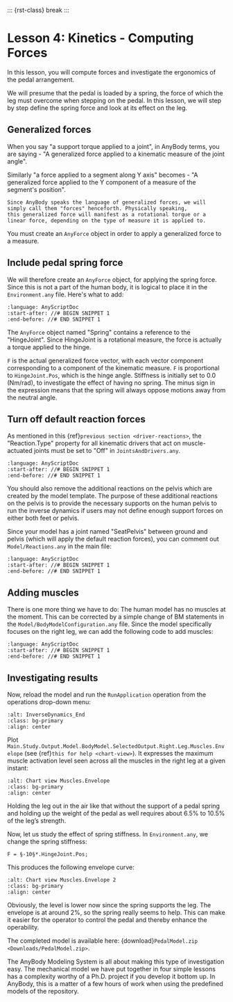 ::: {rst-class} break
:::

# Lesson 4: Kinetics - Computing Forces

In this lesson, you will compute forces and investigate the ergonomics of the pedal arrangement.

We will presume that the pedal is loaded by a spring, the force of which the leg
must overcome when stepping on the pedal. In this lesson, we will step
by step define the spring force and look at its effect on the leg.

## Generalized forces

When you say "a support torque applied to a joint", in AnyBody terms, you are saying -
"A generalized force applied to a kinematic measure of the joint angle".

Similarly "a force applied to a segment along Y axis" becomes - "A generalized force
applied to the Y component of a measure of the segment's position".

```{note} 
Since AnyBody speaks the language of generalized forces, we will simply call them "forces" henceforth. Physically speaking,
this generalized force will manifest as a rotational torque or a linear force, depending on the type of measure it is applied to.
```

You must create an `AnyForce` object in order to apply a generalized force to a measure.

## Include pedal spring force

We will therefore create an `AnyForce` object, for applying the spring force.
Since this is not a part of the human body, it is logical to place it in the `Environment.any` file. Here's what
to add:

```{literalinclude} Snippets/lesson4/MyPedal-1/Model/Environment.any
:language: AnyScriptDoc
:start-after: //# BEGIN SNIPPET 1
:end-before: //# END SNIPPET 1
```

The `AnyForce` object named "Spring" contains a reference to the "HingeJoint". Since HingeJoint
is a rotational measure, the force is actually a torque applied to the hinge.

`F` is the actual generalized force vector, with each vector component corresponding to a
component of the kinematic measure. `F` is proportional to `HingeJoint.Pos`,
which is the hinge angle. Stiffness is initially set to 0.0 (Nm/rad), to investigate the effect of having
no spring. The minus sign in the expression means that the spring will always oppose motions away from the neutral angle.

## Turn off default reaction forces

As mentioned in this {ref}`previous section <driver-reactions>`,
the "Reaction.Type" property for all kinematic drivers that act on muscle-actuated joints must be set to "Off" in `JointsAndDrivers.any`.

```{literalinclude} Snippets/lesson4/MyPedal-1/Model/JointsAndDrivers.any
:language: AnyScriptDoc
:start-after: //# BEGIN SNIPPET 1
:end-before: //# END SNIPPET 1
```

You should also remove the additional reactions on the pelvis which are
created by the model template. The purpose of these additional reactions
on the pelvis is to provide the necessary supports on the human pelvis
to run the inverse dynamics if users may not define enough support
forces on either both feet or pelvis.

Since your model has a joint named "SeatPelvis" between ground and pelvis (which will apply the default reaction forces),
you can comment out `Model/Reactions.any` in the main file:

```{literalinclude} Snippets/lesson4/MyPedal-1/MyPedal.main.any
:language: AnyScriptDoc
:start-after: //# BEGIN SNIPPET 1
:end-before: //# END SNIPPET 1
```

## Adding muscles

There is one more thing we have to do: The human model has no muscles at
the moment. This can be corrected by a simple change of BM statements in
the `Model/BodyModelConfiguration.any` file. Since the model specifically focuses on the right leg, we can add the following code to add muscles:

```{literalinclude} Snippets/lesson4/MyPedal-1/Model/BodyModelConfiguration.any
:language: AnyScriptDoc
:start-after: //# BEGIN SNIPPET 1
:end-before: //# END SNIPPET 1
```

## Investigating results

Now, reload the model and run the `RunApplication` operation from the operations drop-down menu:

```{image} _static/lesson4/image2.png
:alt: InverseDynamics_End
:class: bg-primary
:align: center
```

Plot `Main.Study.Output.Model.BodyModel.SelectedOutput.Right.Leg.Muscles.Envelope` (see {ref}`this for help <chart-view>`).
It expresses the maximum muscle activation level seen across all the muscles
in the right leg at a given instant:

```{image} _static/lesson4/image3.png
:alt: Chart view Muscles.Envelope
:class: bg-primary
:align: center
```

Holding the leg out in the air like that without the support
of a pedal spring and holding up the weight of the pedal as well
requires about 6.5% to 10.5% of the leg’s strength.

Now, let us study the effect of spring stiffness. In `Environment.any`, we change the spring stiffness:

```AnyScriptDoc
F = §-10§*.HingeJoint.Pos;
```

This produces the following envelope curve:

```{image} _static/lesson4/image4.png
:alt: Chart view Muscles.Envelope 2
:class: bg-primary
:align: center
```

Obviously, the level is lower now since the spring supports the leg. The envelope is at around 2%, so the
spring really seems to help. This can make it easier for the operator to
control the pedal and thereby enhance the operability.

The completed model is available here:
{download}`PedalModel.zip <Downloads/PedalModel.zip>`.

The AnyBody Modeling System is all about making this type of
investigation easy. The mechanical model we have put together in four
simple lessons has a complexity worthy of a Ph.D. project if you develop
it bottom up. In AnyBody, this is a matter of a few hours of work when
using the predefined models of the repository.
